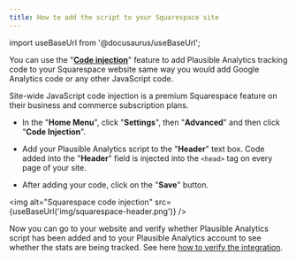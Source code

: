 ```yaml
---
title: How to add the script to your Squarespace site
---
```


import useBaseUrl from '@docusaurus/useBaseUrl';

You can use the "**[Code injection](https://support.squarespace.com/hc/en-us/articles/205815908)**" feature to add Plausible Analytics tracking code to your Squarespace website same way you would add Google Analytics code or any other JavaScript code. 

Site-wide JavaScript code injection is a premium Squarespace feature on their business and commerce subscription plans.

* In the "**Home Menu**", click "**Settings**", then "**Advanced**" and then click "**Code Injection**".

* Add your Plausible Analytics script to the "**Header**" text box. Code added into the "**Header**" field is injected into the `<head>` tag on every page of your site.

* After adding your code, click on the "**Save**" button.

<img alt="Squarespace code injection" src={useBaseUrl('img/squarespace-header.png')} />

Now you can go to your website and verify whether Plausible Analytics script has been added and to your Plausible Analytics account to see whether the stats are being tracked. See here [how to verify the integration](integration-guides.md).
